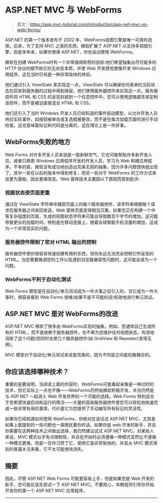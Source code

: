 # ASP.NET MVC 与 WebForms

> 原文：<https://asp.mvc-tutorial.com/introduction/asp-net-mvc-vs-web-forms/>

ASP.NET 的第一个版本发布于 2002 年，WebForms视图引擎是唯一可用的选择。后来，为了支持 MVC 之类的东西，微软扩展了 ASP.NET 以支持多视图引擎，但是多年来，如果你使用 ASP.NET，你也自动使用 WebForms。

微软在创建 WebForms时有一个非常值得称赞的目标:他们希望抽象出尽可能多的 HTTP 协议的细节和它的无状态本质，并使 Web 开发感觉更像开发 Windows 应用程序，这在当时已经是一种非常愉快的体验。

他们通过引入 ViewState 来实现这一点，ViewState 可以确保任何表单的当前状态在回发到服务器的过程中得到保留，他们使用服务器控件来实现这一点，服务器控件将 HTML 和 CSS 的呈现封装到一个任意控件中，您可以使用逻辑属性来定制该控件，而不是被迫直接混合 HTML 和 CSS。

他们还引入了当时 Windows 开发人员已经知道的事件驱动模型，以允许开发人员响应实际事件，如按钮被单击或复选框被更改，而不是在每次加载页面时进行手动检查。这也意味着标记和代码是分离的，这在理论上是一件好事。

## WebForms失败的地方

Web Forms 对许多开发人员来说是一股新鲜空气，它也可能帮助许多新开发人员，或者只熟悉 Windows 应用程序开发的开发人员，学习为 Web 构建应用程序。不幸的是，微软没有成功地创造出完美无瑕的抽象，因为许多问题很快就出现了。其中一些在以后的版本中得到修复，而另一些对于 WebForms 的工作方式来说更为基础，因此更难改变。Web 窗体技术主要因以下原因而受到批评:

<input type="hidden" name="IL_IN_ARTICLE">

### 视图状态使页面更重

通过在 ViewState 字符串中跟踪页面上的每个服务器控件，该字符串根据每个请求在服务器之间来回发送，Web 窗体页面变得相当沉重。如果您正在构建一个中等复杂程度的页面，生成的视图状态字符串可能会导致数百千字节的增加。这可能导致更长的加载时间，特别是在移动连接上，随着全球智能手机流量的增加，这成为一个非常现实的问题。

### 服务器控件限制了您对 HTML 输出的控制

服务器控件使你很容易快速创建有用的东西，但你永远无法完全控制它所呈现的 HTML。当您需要微调您的工作以及遇到浏览器兼容性问题时，这可能会成为一个问题。

### WebForms不利于自动化测试

Web Forms 模型是在自动化/单元测试成为一件大事之前引入的，当它成为一件大事时，很容易看到 Web Forms 很难(如果不是不可能的话)有效地进行单元测试。

## ASP.NET MVC 是对 WebForms的改进

ASP.NET MVC 移除了很多由 WebForms实现的抽象。例如，您通常自己生成所有的 HTML，而不是依赖于服务器控件。也不再为您维护任何视图状态，有效地消除了这个问题(但同时也使几个服务器控件(如 GridView 和 Repeater)变得无用)。

MVC 模型对于自动化/单元测试来说是完美的，因为不同层之间是松散耦合的。

## 你应该选择哪种技术？

重要的是要说明，当阅读上面的内容时，WebForms可能看起来像是一种过时的技术，但它实际上一点也不像——WebForms仍然由微软积极开发，并且仍然是与 ASP.NET 一起进入 Web 开发世界的一个可能的选择。Web Forms 特别适合于您希望快速启动和运行的情况——大量的高级服务器控件使您可以轻松地快速完成一些非常有用的事情，代价是它为您提供了手动编写所有标记的灵活性。

如果你已经知道如何使用 WebForms，你绝对应该试试 ASP.NET MVC，尤其是如果上面提到的一些问题也一直困扰着你的话。如果你是 web 开发的新手，并且你需要在这两种技术之间做出选择，我仍然建议试试 ASP.NET MVC。对某些人来说，MVC 模式似乎有点限制性，并且在开始时必须遵循一种模式显然比不遵循一种模式更难，但是一旦你习惯了它，使用它是非常愉快的，并且从 MVC 模式得到的普遍关注来看，它不太可能很快消失。

## 摘要

因此，尽管 ASP.NET Web Forms 可能更容易上手，但是如果您是 Web 开发的新手，您可能应该先尝试一下 ASP.NET MVC。不要担心，本教程将引导你开始开发你的第一个 ASP.NET MVC 应用程序。

* * *